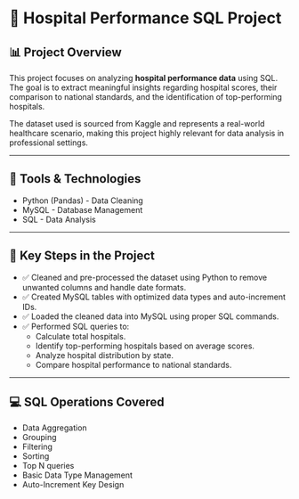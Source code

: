 # 🏥 Hospital Performance SQL Project

## 📊 Project Overview
This project focuses on analyzing **hospital performance data** using SQL. The goal is to extract meaningful insights regarding hospital scores, their comparison to national standards, and the identification of top-performing hospitals.

The dataset used is sourced from Kaggle and represents a real-world healthcare scenario, making this project highly relevant for data analysis in professional settings.

---

## 🔧 Tools & Technologies
- Python (Pandas) - Data Cleaning
- MySQL - Database Management
- SQL - Data Analysis

---

## 🚀 Key Steps in the Project
- ✅ Cleaned and pre-processed the dataset using Python to remove unwanted columns and handle date formats.
- ✅ Created MySQL tables with optimized data types and auto-increment IDs.
- ✅ Loaded the cleaned data into MySQL using proper SQL commands.
- ✅ Performed SQL queries to:
  - Calculate total hospitals.
  - Identify top-performing hospitals based on average scores.
  - Analyze hospital distribution by state.
  - Compare hospital performance to national standards.

---

## 💻 SQL Operations Covered
- Data Aggregation
- Grouping
- Filtering
- Sorting
- Top N queries
- Basic Data Type Management
- Auto-Increment Key Design
